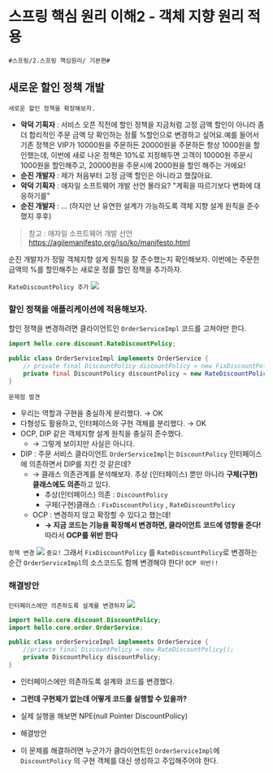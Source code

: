 # 스프링 핵심 원리 이해2 - 객체 지향 원리 적용
`#스프링/2.스프링 핵심원리/ 기본편#`

## 새로운 할인 정책 개발
`새로운 할인 정책을 확장해보자.`
* **악덕 기획자** : 서비스 오픈 직전에 할인 정책을 지금처럼 고정 금액 할인이 아니라 좀 더 합리적인 주문 금액 당 확인하는 정률 %할인으로 변경하고 싶어요.예를 들어서 기존 정책은 VIP가 10000원을 주문하든 20000원을 주문하든 항상 1000원을 할인했는데, 이번에 새로 나온 정책은 10%로 지정해두면 고객이 10000원 주문시 1000원을 할인해주고, 20000원을 주문시에 2000원을 할인 해주는 거에요!
* **순진 개발자** : 제가 처음부터 고정 금액 할인은 아니라고 했잖아요.
* **악덕 기획자** : 애자일 소프트웨어 개발 선언 몰라요? "계획을 따르기보다 변화에 대응하기를"
* **순진 개발자** : ... (하지만 난 유연한 설계가 가능하도록 객체 지향 설계 원칙을 준수했지 후후)

> 참고 : 애자일 소프트웨어 개발 선언 https://agilemanifesto.org/iso/ko/manifesto.html


순진 개발자가 정말 객체지향 설게 원칙을 잘 준수했는지 확인해보자. 이번에는 주문한 금액의 %를 할인해주는 새로운 정률 할인 정책을 추가하자.


`RateDiscountPolicy 추가`
<img src="https://ifh.cc/g/At6RNo.jpg">


### 할인 정책을 애플리케이션에 적용해보자.

할인 정책을 변경하려면 클라이언트인 `OrderServiceImpl` 코드를 고쳐야만 한다.

```java
import hello.core.discount.RateDiscountPolicy;

public class OrderServiceImpl implements OrderService {
    // private final DiscountPolicy discountPolicy = new FixDiscountPolicy();
    private final DiscountPolicy discountPolicy = new RateDiscountPolicy();
}
```

`문제점 발견`
* 우리는 역할과 구현을 충실하게 분리했다. → OK
* 다형성도 활용하고, 인터페이스와 구현 객체를 분리했다. → OK
* OCP, DIP 같은 객체지향 설계 원칙을 충실히 준수했다.
  * → 그렇게 보이지만 사실은 아니다.
* DIP : 주문 서비스 클라이언트 `OrderServiceImpl`는 `DiscountPolicy` 인터페이스에 의존하면서 DIP를 지킨 것 같은데?
  * → 클래스 의존관계를 분석해보자. 추상 (인터페이스) 뿐만 아니라 **구체(구현) 클래스에도 의존**하고 있다.
    * 추상(인터페이스) 의존 : `DiscountPolicy` 
    * 구체(구현)클래스 : `FixDiscountPolicy` , `RateDiscountPolicy`
  * OCP : 변경하지 않고 확장할 수 있다고 했는데!
    * **→ 지금 코드는 기능을 확장해서 변경하면, 클라이언트 코드에 영향을 준다!** 따라서 **OCP를 위반 한다**

`정책 변경`
<img src="https://ifh.cc/g/J4oBv4.jpg">
`중요!` 그래서 `FixDiscountPolicy` 를 `RateDiscountPolicy`로 변경하는 순간 `OrderServiceImpl`의 소스코드도 함께 변경해야 한다! `OCP 위반!!`

### 해결방안
`인터페이스에만 의존하도록 설계를 변경하자`
<img src="https://ifh.cc/g/GbC80T.jpg">

```java
import hello.core.discount.DiscountPolicy;
import hello.core.order.OrderService;

public class orderServiceImpl implements OrderService {
    //priavte final DiscountPolicy = new RateDiscountPolicy();
    private DiscountPolicy discountPolicy;
}
```

* 인터페이스에만 의존하도록 설계와 코드를 변경했다.
* **그런데 구현체가 없는데 어떻게 코드를 실행할 수 있을까?**
* 실제 실행을 해보면 NPE(null Pointer DiscountPolicy)

* 해결방안
* 이 문제를 해결하려면 누군가가 클라이언트인 `OrderServiceImpl`에 `DiscountPolicy` 의 구현 객체를 대신 생성하고 주입해주어야 한다.